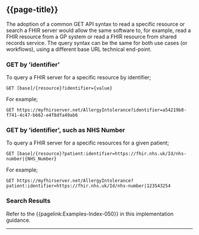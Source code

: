 ## {{page-title}}

The adoption of a common GET API syntax to read a specific resource or search a FHIR server would allow the same software to, for example, read a FHIR resource from a GP system or read a FHIR resource from shared records service. The query syntax can be the same for both use cases (or workflows), using a different base URL technical end-point.

### GET by 'identifier'

To query a FHIR server for a specific resource by identifier;

```
GET [base]/{resource}?identifier={value}
```

For example;

```
GET https://myfhirserver.net/AllergyIntolerance?identifier=a54219b8-f741-4c47-b662-e4f8dfa49ab6
```

### GET by 'identifier', such as NHS Number

To query a FHIR server for a specific resources for a given patient;

```
GET [base]/{resource}?patient:identifier=https://fhir.nhs.uk/Id/nhs-number|{NHS_Number}
```

For example;

```
GET https://myfhirserver.net/AllergyIntolerance?patient:identifier=https://fhir.nhs.uk/Id/nhs-number|123543254
```

### Search Results

Refer to the {{pagelink:Examples-Index-050}} in this implementation guidance.

---
